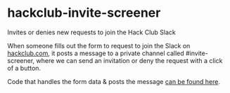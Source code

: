 # hackclub-invite-screener
Invites or denies new requests to join the Hack Club Slack

When someone fills out the form to request to join the Slack on [hackclub.com](https://hackclub.com), it posts a message to a private channel called #invite-screener, where we can send an invitation or deny the request with a click of a button.

Code that handles the form data & posts the message [can be found here](https://github.com/hackclub/v3/blob/master/pages/api/join.js).
